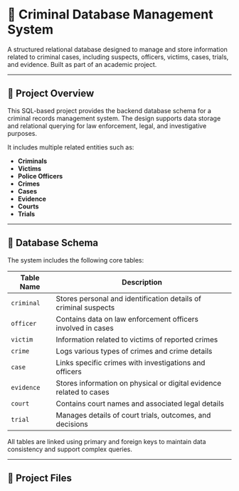 # 🔐 Criminal Database Management System

A structured relational database designed to manage and store information related to criminal cases, including suspects, officers, victims, cases, trials, and evidence. Built as part of an academic project.

---

## 📌 Project Overview

This SQL-based project provides the backend database schema for a criminal records management system. The design supports data storage and relational querying for law enforcement, legal, and investigative purposes.

It includes multiple related entities such as:

- **Criminals**
- **Victims**
- **Police Officers**
- **Crimes**
- **Cases**
- **Evidence**
- **Courts**
- **Trials**

---

## 🧱 Database Schema

The system includes the following core tables:

| Table Name | Description |
|------------|-------------|
| `criminal` | Stores personal and identification details of criminal suspects |
| `officer`  | Contains data on law enforcement officers involved in cases |
| `victim`   | Information related to victims of reported crimes |
| `crime`    | Logs various types of crimes and crime details |
| `case`     | Links specific crimes with investigations and officers |
| `evidence` | Stores information on physical or digital evidence related to cases |
| `court`    | Contains court names and associated legal details |
| `trial`    | Manages details of court trials, outcomes, and decisions |

All tables are linked using primary and foreign keys to maintain data consistency and support complex queries.

---

## 📂 Project Files

